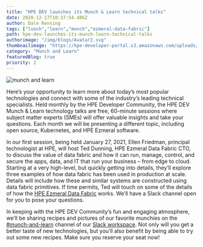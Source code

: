 ```yaml
---
title: "HPE DEV launches its Munch & Learn technical talks"
date: 2020-12-17T10:37:54.486Z
author: Dale Rensing 
tags: ["lunch","learn","munch","ezmeral-data-fabric"]
path: hpe-dev-launches-its-munch-learn-technical-talks
authorimage: "/img/blogs/Avatar2.svg"
thumbnailimage: "https://hpe-developer-portal.s3.amazonaws.com/uploads/media/2020/12/munch-and-learn-1608201560403.jpg"
category: "Munch and Learn"
featuredBlog: true
priority: 2
---
```

![munch and learn](https://hpe-developer-portal.s3.amazonaws.com/uploads/media/2020/12/munch-and-learn-1608201560403.jpg)

Here’s your opportunity to learn more about today’s most popular technologies and connect with some of the industry’s leading technical specialists. Held monthly by the HPE Developer Community, the HPE DEV Munch & Learn technology talks are free, 60-minute sessions where subject matter experts (SMEs) will offer valuable insights and take your questions. Each month we will be presenting a different topic, including open source, Kubernetes, and HPE Ezmeral software.

In our first session, being held January 27, 2021, Ellen Friedman, principal technologist at HPE, will host Ted Dunning, HPE Ezmeral Data Fabric CTO, to discuss the value of data fabric and how it can run, manage, control, and secure the apps, data, and IT that run your business – from edge to cloud. Starting at a very high-level, but quickly getting into details, they’ll explore three examples of how data fabric has been used in production at scale. Details will include how these and similar systems are constructed using data fabric primitives. If time permits, Ted will touch on some of the details of how the [HPE Ezmeral Data Fabric](https://www.hpe.com/us/en/software/data-fabric.html) works. We’ll have a Slack channel open for you to pose your questions.

In keeping with the HPE DEV Community’s fun and engaging atmosphere, we’ll be sharing recipes and pictures of our favorite munchies on the [\#munch-and-learn](https://hpedev.slack.com/archives/C01GVQUPM3P) channel of our [Slack workspace](https://slack.hpedev.io/). Not only will you get a better taste of new technologies, but you’ll also benefit by being able to try out some new recipes. Make sure you reserve your seat now!